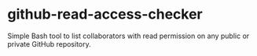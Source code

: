 # github-read-access-checker
Simple Bash tool to list collaborators with read permission on any public or private GitHub repository.
